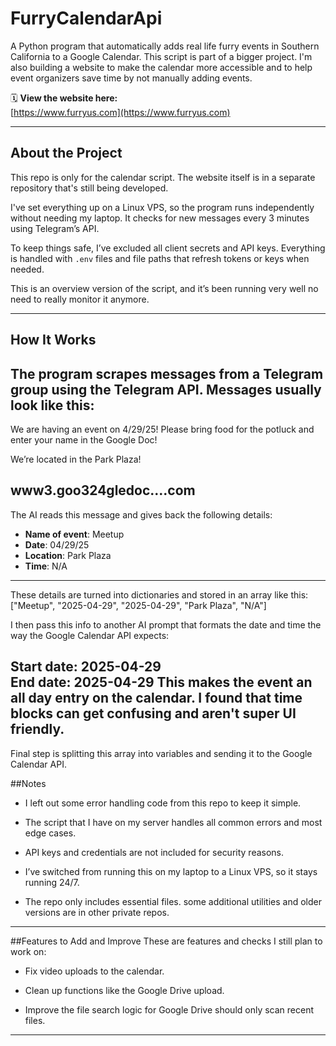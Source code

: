 # FurryCalendarApi

A Python program that automatically adds real life furry events in Southern California to a Google Calendar. This script is part of a bigger project. I'm also building a website to make the calendar more accessible and to help event organizers save time by not manually adding events.

🗓️ **View the website here:**  
[https://www.furryus.com](https://www.furryus.com)

---

## About the Project

This repo is only for the calendar script. The website itself is in a separate repository that's still being developed.

I've set everything up on a Linux VPS, so the program runs independently without needing my laptop. It checks for new messages every 3 minutes using Telegram’s API.

To keep things safe, I’ve excluded all client secrets and API keys. Everything is handled with `.env` files and file paths that refresh tokens or keys when needed.

This is an overview version of the script, and it’s been running very well no need to really monitor it anymore.

---

## How It Works

The program scrapes messages from a Telegram group using the Telegram API. Messages usually look like this:
---
We are having an event on 4/29/25!
Please bring food for the potluck and enter
your name in the Google Doc!

We’re located in the Park Plaza!

www3.goo324gledoc....com
---
The AI reads this message and gives back the following details:

- **Name of event**: Meetup  
- **Date**: 04/29/25  
- **Location**: Park Plaza  
- **Time**: N/A
---
These details are turned into dictionaries and stored in an array like this:
["Meetup", "2025-04-29", "2025-04-29", "Park Plaza", "N/A"]

I then pass this info to another AI prompt that formats the date and time the way the Google Calendar API expects:

Start date: 2025-04-29  
End date: 2025-04-29
This makes the event an all day entry on the calendar. I found that time blocks can get confusing and aren't super UI friendly.
---

Final step is splitting this array into variables and sending it to the Google Calendar API.

##Notes
- I left out some error handling code from this repo to keep it simple.

- The script that I have on my server handles all common errors and most
edge cases.

- API keys and credentials are not included for security reasons.

- I’ve switched from running this on my laptop to a Linux VPS, so it stays running 24/7.

- The repo only includes essential files. some additional utilities and older versions are in other private repos.
---
##Features to Add and Improve
These are features and checks I still plan to work on:

- Fix video uploads to the calendar.

- Clean up functions like the Google Drive upload.

- Improve the file search logic for Google Drive should only scan recent files.
---
